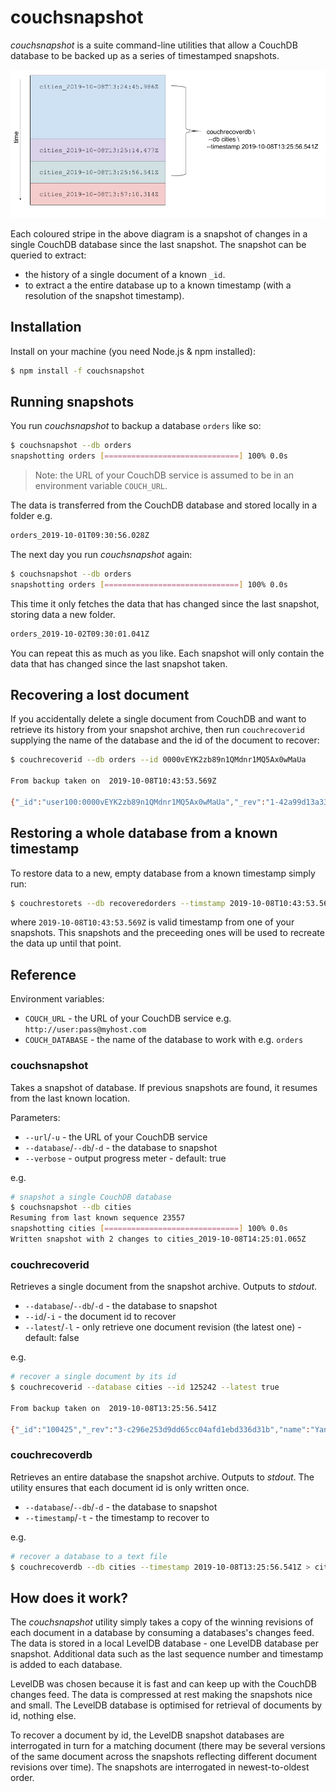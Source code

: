 # couchsnapshot

_couchsnapshot_ is a suite command-line utilities that allow a CouchDB database to be backed up as a series of timestamped snapshots. 

![couchsnapshot](img/couchsnapshot.png)

Each coloured stripe in the above diagram is a snapshot of changes in a single CouchDB database since the last snapshot. The snapshot can be queried to extract:

- the history of a single document of a known `_id`.
- to extract a the entire database up to a known timestamp (with a resolution of the snapshot timestamp).

## Installation

Install on your machine (you need Node.js & npm installed):

```sh
$ npm install -f couchsnapshot
```

## Running snapshots

You run _couchsnapshot_ to backup a database `orders` like so:

```sh
$ couchsnapshot --db orders
snapshotting orders [==============================] 100% 0.0s
```

> Note: the URL of your CouchDB service is assumed to be in an environment variable `COUCH_URL`.

The data is transferred from the CouchDB database and stored locally in a folder e.g.

```sh
orders_2019-10-01T09:30:56.028Z
```

The next day you run _couchsnapshot_ again:

```sh
$ couchsnapshot --db orders
snapshotting orders [==============================] 100% 0.0s
```

This time it only fetches the data that has changed since the last snapshot, storing data a new folder.

```sh
orders_2019-10-02T09:30:01.041Z
```

You can repeat this as much as you like. Each snapshot will only contain the data that has changed since the last snapshot taken.

## Recovering a lost document

If you accidentally delete a single document from CouchDB and want to retrieve its history from your snapshot archive, then run `couchrecoverid` supplying the name of the database and the id of the document to recover:

```sh
$ couchrecoverid --db orders --id 0000vEYK2zb89n1QMdnr1MQ5Ax0wMaUa

From backup taken on  2019-10-08T10:43:53.569Z 

{"_id":"user100:0000vEYK2zb89n1QMdnr1MQ5Ax0wMaUa","_rev":"1-42a99d13a33e46b1f37f4f937d167458","type":"order","customerEmail":"jessi.payne@yahoo.com","saleDate":"2019-07-14","saleTime":"09:19:04","paymentRef":"PayPal6550849282680302","currency":"XOF","basket":[{"productId":"A402","productName":"cheese toe pushing","productVariant":"honolulu gaps"},{"productId":"A199","productName":"tablets melissa debug","productVariant":"hazards eh"}],"total":1713.5765,"status":"paid","dispatched":true,"dispatchAddress":{"street":"1553 Bark Street","town":"Gosport","zip":"BB9 5WF"},"dispatchCourierRef":"RoyalMail7732058936313772"}
```

## Restoring a whole database from a known timestamp

To restore data to a new, empty database from a known timestamp simply run:

```sh
$ couchrestorets --db recoveredorders --timstamp 2019-10-08T10:43:53.569Z
```

where `2019-10-08T10:43:53.569Z` is valid timestamp from one of your snapshots. This snapshots and the preceeding ones will be used to recreate the data up until that point.

## Reference

Environment variables:

- `COUCH_URL` - the URL of your CouchDB service e.g. `http://user:pass@myhost.com`
- `COUCH_DATABASE` - the name of the database to work with e.g. `orders`

### couchsnapshot

Takes a snapshot of database. If previous snapshots are found, it resumes from the last known location.

Parameters:

- `--url`/`-u` - the URL of your CouchDB service
- `--database`/`--db`/`-d` - the database to snapshot
- `--verbose` - output progress meter - default: true 

e.g. 

```sh
# snapshot a single CouchDB database
$ couchsnapshot --db cities
Resuming from last known sequence 23557
snapshotting cities [==============================] 100% 0.0s
Written snapshot with 2 changes to cities_2019-10-08T14:25:01.065Z
```

### couchrecoverid

Retrieves a single document from the snapshot archive. Outputs to _stdout_.

- `--database`/`--db`/`-d` - the database to snapshot
- `--id`/`-i` - the document id to recover
- `--latest`/`-l` - only retrieve one document revision (the latest one) - default: false

e.g.

```sh
# recover a single document by its id
$ couchrecoverid --database cities --id 125242 --latest true

From backup taken on  2019-10-08T13:25:56.541Z 

{"_id":"100425","_rev":"3-c296e253d9dd65cc04afd1ebd336d31b","name":"Yanbu","latitude":24.08912,"longitude":38.06376,"country":"SA","population":200161,"timezone":"Asia/Riyadh"}
```

### couchrecoverdb

Retrieves an entire database the snapshot archive. Outputs to _stdout_. The utility ensures
that each document id is only written once.

- `--database`/`--db`/`-d` - the database to snapshot
- `--timestamp`/`-t` - the timestamp to recover to

e.g.

```sh
# recover a database to a text file
$ couchrecoverdb --db cities --timestamp 2019-10-08T13:25:56.541Z > cities.txt
```

## How does it work?

The _couchsnapshot_ utility simply takes a copy of the winning revisions of each document in a database by consuming a databases's changes feed. The data is stored in a local LevelDB database - one LevelDB database per snapshot. Additional data such as the last sequence number and timestamp is added to each database. 

LevelDB was chosen because it is fast and can keep up with the CouchDB changes feed. The data is compressed at rest making the snapshots nice and small. The LevelDB database is optimised for retrieval of documents by id, nothing else.

To recover a document by id, the LevelDB snapshot databases are interrogated in turn for a matching document (there may be several versions of the same document across the snapshots reflecting different document revisions over time). The snapshots are interrogated in newest-to-oldest order.